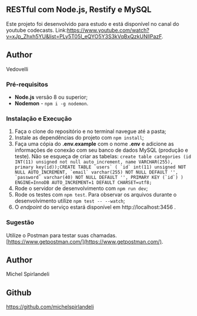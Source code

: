 ## RESTful com Node.js, Restify e MySQL

Este projeto foi desenvolvido para estudo e está disponível no canal do youtube codecasts.
Link:https://www.youtube.com/watch?v=xJp_Zhxh5YU&list=PLy5T05I_eQYO5Y3S3kVqBxQzkUNllPazF.
## Author
Vedovelli

### Pré-requisitos

- **Node.js** versão 8 ou superior;
- **Nodemon** - `npm i -g nodemon`.

### Instalação e Execução

1. Faça o clone do repositório e no terminal navegue até a pasta;
2. Instale as dependências do projeto com `npm install`;
3. Faça uma cópia do **.env.example** com o nome **.env** e adicione as informações de conexão com seu banco de dados MySQL (produção e teste). Não se esqueça de criar as tabelas:
```create table categories (id INT(11) unsigned not null auto_increment, name VARCHAR(255), primary key(id));CREATE TABLE `users` (
  `id` int(11) unsigned NOT NULL AUTO_INCREMENT,
  `email` varchar(255) NOT NULL DEFAULT '',
  `password` varchar(40) NOT NULL DEFAULT '',
  PRIMARY KEY (`id`)
) ENGINE=InnoDB AUTO_INCREMENT=1 DEFAULT CHARSET=utf8;```
4. Rode o servidor de desenvolvimento com `npm run dev`;
5. Rode os testes com `npm test`. Para observar os arquivos durante o desenvolvimento utilize `npm test -- --watch`;
6. O *endpoint* do serviço estará disponível em http://localhost:3456 .

### Sugestão

Utilize o Postman para testar suas chamadas. [https://www.getpostman.com/](https://www.getpostman.com/).

## Author
Michel Spirlandeli

## Github
https://github.com/michelspirlandeli